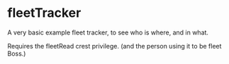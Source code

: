 # fleetTracker

A very basic example fleet tracker, to see who is where, and in what.

Requires the fleetRead crest privilege. (and the person using it to be fleet Boss.)
